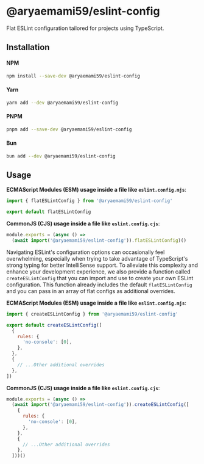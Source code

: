 # @aryaemami59/eslint-config

Flat ESLint configuration tailored for projects using TypeScript.

## Installation

#### NPM

```bash
npm install --save-dev @aryaemami59/eslint-config
```

#### Yarn

```bash
yarn add --dev @aryaemami59/eslint-config
```

#### PNPM

```bash
pnpm add --save-dev @aryaemami59/eslint-config
```

#### Bun

```bash
bun add --dev @aryaemami59/eslint-config
```

## Usage

**ECMAScript Modules (ESM) usage inside a file like `eslint.config.mjs`**:

```js
import { flatESLintConfig } from '@aryaemami59/eslint-config'

export default flatESLintConfig
```

**CommonJS (CJS) usage inside a file like `eslint.config.cjs`**:

```js
module.exports = (async () =>
  (await import('@aryaemami59/eslint-config')).flatESLintConfig)()
```

Navigating ESLint's configuration options can occasionally feel overwhelming, especially when trying to take advantage of TypeScript's strong typing for better IntelliSense support. To alleviate this complexity and enhance your development experience, we also provide a function called `createESLintConfig` that you can import and use to create your own ESLint configuration. This function already includes the default `flatESLintConfig` and you can pass in an array of flat configs as additional overrides.

**ECMAScript Modules (ESM) usage inside a file like `eslint.config.mjs`**:

```js
import { createESLintConfig } from '@aryaemami59/eslint-config'

export default createESLintConfig([
  {
    rules: {
      'no-console': [0],
    },
  },
  {
    // ...Other additional overrides
  },
])
```

**CommonJS (CJS) usage inside a file like `eslint.config.cjs`**:

```js
module.exports = (async () =>
  (await import('@aryaemami59/eslint-config')).createESLintConfig([
    {
      rules: {
        'no-console': [0],
      },
    },
    {
      // ...Other additional overrides
    },
  ]))()
```
